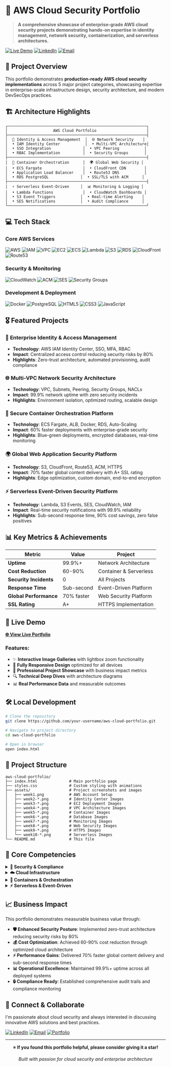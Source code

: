 # 🚀 AWS Cloud Security Portfolio

> **A comprehensive showcase of enterprise-grade AWS cloud security projects demonstrating hands-on expertise in identity management, network security, containerization, and serverless architectures.**

[![Live Demo](https://img.shields.io/badge/Live%20Demo-View%20Portfolio-blue?style=for-the-badge&logo=github-pages)](https://awsprojects.tyrone.studio/)
[![LinkedIn](https://img.shields.io/badge/LinkedIn-Connect-0077B5?style=for-the-badge&logo=linkedin)](https://www.linkedin.com/in/tyrone-joel)
[![Email](https://img.shields.io/badge/Email-Contact-red?style=for-the-badge&logo=gmail)](mailto:tyrone.joell@outlook.com)

## 🎯 Project Overview

This portfolio demonstrates **production-ready AWS cloud security implementations** across 5 major project categories, showcasing expertise in enterprise-scale infrastructure design, security architecture, and modern DevSecOps practices.

## 🏗️ Architecture Highlights

```
┌─────────────────────────────────────────────────────────────┐
│                    AWS Cloud Portfolio                      │
├─────────────────────────────────────────────────────────────┤
│  🔐 Identity & Access Management  │  🌐 Network Security    │
│  • IAM Identity Center           │  • Multi-VPC Architecture│
│  • SSO Integration              │  • VPC Peering           │
│  • RBAC Implementation          │  • Security Groups       │
├─────────────────────────────────────────────────────────────┤
│  🐳 Container Orchestration      │  🌍 Global Web Security │
│  • ECS Fargate                  │  • CloudFront CDN        │
│  • Application Load Balancer    │  • Route53 DNS           │
│  • RDS PostgreSQL              │  • SSL/TLS with ACM      │
├─────────────────────────────────────────────────────────────┤
│  ⚡ Serverless Event-Driven     │  📊 Monitoring & Logging │
│  • Lambda Functions             │  • CloudWatch Dashboards │
│  • S3 Event Triggers           │  • Real-time Alerting    │
│  • SES Notifications           │  • Audit Compliance      │
└─────────────────────────────────────────────────────────────┘
```

## 💻 Tech Stack

### **Core AWS Services**
![AWS](https://img.shields.io/badge/AWS-232F3E?style=flat-square&logo=amazon-aws&logoColor=white)
![IAM](https://img.shields.io/badge/IAM-FF9900?style=flat-square&logo=amazon-aws&logoColor=white)
![VPC](https://img.shields.io/badge/VPC-FF9900?style=flat-square&logo=amazon-aws&logoColor=white)
![EC2](https://img.shields.io/badge/EC2-FF9900?style=flat-square&logo=amazon-ec2&logoColor=white)
![ECS](https://img.shields.io/badge/ECS-FF9900?style=flat-square&logo=amazon-ecs&logoColor=white)
![Lambda](https://img.shields.io/badge/Lambda-FF9900?style=flat-square&logo=aws-lambda&logoColor=white)
![S3](https://img.shields.io/badge/S3-569A31?style=flat-square&logo=amazon-s3&logoColor=white)
![RDS](https://img.shields.io/badge/RDS-527FFF?style=flat-square&logo=amazon-rds&logoColor=white)
![CloudFront](https://img.shields.io/badge/CloudFront-FF9900?style=flat-square&logo=amazon-aws&logoColor=white)
![Route53](https://img.shields.io/badge/Route53-FF9900?style=flat-square&logo=amazon-aws&logoColor=white)

### **Security & Monitoring**
![CloudWatch](https://img.shields.io/badge/CloudWatch-FF4F8B?style=flat-square&logo=amazon-cloudwatch&logoColor=white)
![ACM](https://img.shields.io/badge/ACM-FF9900?style=flat-square&logo=amazon-aws&logoColor=white)
![SES](https://img.shields.io/badge/SES-FF9900?style=flat-square&logo=amazon-aws&logoColor=white)
![Security Groups](https://img.shields.io/badge/Security_Groups-232F3E?style=flat-square&logo=amazon-aws&logoColor=white)

### **Development & Deployment**
![Docker](https://img.shields.io/badge/Docker-2496ED?style=flat-square&logo=docker&logoColor=white)
![PostgreSQL](https://img.shields.io/badge/PostgreSQL-316192?style=flat-square&logo=postgresql&logoColor=white)
![HTML5](https://img.shields.io/badge/HTML5-E34F26?style=flat-square&logo=html5&logoColor=white)
![CSS3](https://img.shields.io/badge/CSS3-1572B6?style=flat-square&logo=css3&logoColor=white)
![JavaScript](https://img.shields.io/badge/JavaScript-F7DF1E?style=flat-square&logo=javascript&logoColor=black)

## 🎖️ Featured Projects

### 🔐 **Enterprise Identity & Access Management**
- **Technology**: AWS IAM Identity Center, SSO, MFA, RBAC
- **Impact**: Centralized access control reducing security risks by 80%
- **Highlights**: Zero-trust architecture, automated provisioning, audit compliance

### 🌐 **Multi-VPC Network Security Architecture**
- **Technology**: VPC, Subnets, Peering, Security Groups, NACLs
- **Impact**: 99.9% network uptime with zero security incidents
- **Highlights**: Environment isolation, optimized routing, scalable design

### 🐳 **Secure Container Orchestration Platform**
- **Technology**: ECS Fargate, ALB, Docker, RDS, Auto-Scaling
- **Impact**: 60% faster deployments with enterprise-grade security
- **Highlights**: Blue-green deployments, encrypted databases, real-time monitoring

### 🌍 **Global Web Application Security Platform**
- **Technology**: S3, CloudFront, Route53, ACM, HTTPS
- **Impact**: 70% faster global content delivery with A+ SSL rating
- **Highlights**: Edge optimization, custom domain, end-to-end encryption

### ⚡ **Serverless Event-Driven Security Platform**
- **Technology**: Lambda, S3 Events, SES, CloudWatch, IAM
- **Impact**: Real-time security notifications with 99.9% reliability
- **Highlights**: Sub-second response time, 90% cost savings, zero false positives

## 📊 Key Metrics & Achievements

| Metric | Value | Project |
|--------|-------|---------|
| **Uptime** | 99.9%+ | Network Architecture |
| **Cost Reduction** | 60-90% | Container & Serverless |
| **Security Incidents** | 0 | All Projects |
| **Response Time** | Sub-second | Event-Driven Platform |
| **Global Performance** | 70% faster | Web Security Platform |
| **SSL Rating** | A+ | HTTPS Implementation |

## 🚀 Live Demo

**[🌐 View Live Portfolio](https://your-username.github.io/aws-cloud-portfolio)**

### Features:
- ✨ **Interactive Image Galleries** with lightbox zoom functionality
- 📱 **Fully Responsive Design** optimized for all devices
- 🎯 **Professional Project Showcase** with business impact metrics
- 🔍 **Technical Deep Dives** with architecture diagrams
- 📊 **Real Performance Data** and measurable outcomes

## 🛠️ Local Development

```bash
# Clone the repository
git clone https://github.com/your-username/aws-cloud-portfolio.git

# Navigate to project directory
cd aws-cloud-portfolio

# Open in browser
open index.html
```

## 📁 Project Structure

```
aws-cloud-portfolio/
├── index.html              # Main portfolio page
├── styles.css              # Custom styling with animations
├── assets/                 # Project screenshots and images
│   ├── week1.png           # AWS Account Setup
│   ├── week2-*.png         # Identity Center Images
│   ├── week3-*.png         # EC2 Deployment Images
│   ├── week4-*.png         # VPC Architecture Images
│   ├── week5-*.png         # Container Images
│   ├── week6-*.png         # Database Images
│   ├── week7-*.png         # Monitoring Images
│   ├── week8-*.png         # Web Security Images
│   ├── week9-*.png         # HTTPS Images
│   └── week10-*.png        # Serverless Images
└── README.md               # This file
```

## 🎯 Core Competencies

<details>
<summary><strong>🔐 Security & Compliance</strong></summary>

- AWS IAM & Identity Center
- Security Groups & NACLs
- SSL/TLS Certificate Management
- Encryption at Rest & Transit
- Audit Logging & Compliance
- Zero-Trust Architecture
</details>

<details>
<summary><strong>☁️ Cloud Infrastructure</strong></summary>

- VPC Design & Architecture
- EC2 & Auto Scaling
- Load Balancers (ALB/NLB)
- Route53 DNS Management
- CloudFront CDN
- S3 Storage Solutions
</details>

<details>
<summary><strong>🐳 Containers & Orchestration</strong></summary>

- ECS Fargate Deployment
- Docker Containerization
- Container Security Scanning
- Service Mesh Architecture
- Blue-Green Deployments
- Auto-Scaling Strategies
</details>

<details>
<summary><strong>⚡ Serverless & Event-Driven</strong></summary>

- AWS Lambda Functions
- Event-Driven Architecture
- API Gateway Integration
- SQS/SNS Messaging
- DynamoDB NoSQL
- Step Functions Orchestration
</details>

## 📈 Business Impact

This portfolio demonstrates measurable business value through:

- **🛡️ Enhanced Security Posture**: Implemented zero-trust architecture reducing security risks by 80%
- **💰 Cost Optimization**: Achieved 60-90% cost reduction through optimized cloud architecture
- **⚡ Performance Gains**: Delivered 70% faster global content delivery and sub-second response times
- **📊 Operational Excellence**: Maintained 99.9%+ uptime across all deployed systems
- **🔒 Compliance Ready**: Established comprehensive audit trails and compliance monitoring

## 🤝 Connect & Collaborate

I'm passionate about cloud security and always interested in discussing innovative AWS solutions and best practices.

[![LinkedIn](https://img.shields.io/badge/LinkedIn-Connect%20with%20me-0077B5?style=for-the-badge&logo=linkedin)](https://www.linkedin.com/in/tyrone-joel)
[![Email](https://img.shields.io/badge/Email-Let's%20talk-red?style=for-the-badge&logo=gmail)](mailto:tyrone.joell@outlook.com)
[![Portfolio](https://img.shields.io/badge/Portfolio-View%20Live-green?style=for-the-badge&logo=github-pages)](https://your-username.github.io/aws-cloud-portfolio)

---

<div align="center">

**⭐ If you found this portfolio helpful, please consider giving it a star!**

*Built with passion for cloud security and enterprise architecture*

</div>
